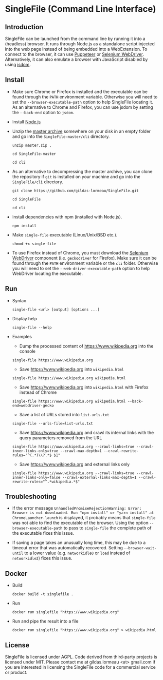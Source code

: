 # SingleFile (Command Line Interface)

## Introduction

SingleFile can be launched from the command line by running it into a (headless) browser. It runs through Node.js as a standalone script injected into the web page instead of being embedded into a WebExtension. To connect to the browser, it can use [Puppeteer](https://github.com/GoogleChrome/puppeteer) or [Selenium WebDriver](https://www.npmjs.com/package/selenium-webdriver). Alternatively, it can also emulate a browser with JavaScript disabled by using [jsdom](https://github.com/jsdom/jsdom).

## Install

- Make sure Chrome or Firefox is installed and the executable can be found through the `PATH` environment variable. Otherwise you will need to set the `--browser-executable-path` option to help SingleFile locating it. As an alternative to Chrome and Firefox, you can use jsdom by setting the `--back-end` option to `jsdom`.

- Install [Node.js](https://nodejs.org)

- Unzip the [master archive](https://github.com/gildas-lormeau/SingleFile/archive/master.zip) somewhere on your disk in an empty folder and go into the `SingleFile-master/cli` directory.

  `unzip master.zip .`
  
  `cd SingleFile-master`
  
  `cd cli`
  
- As an alternative to decompressing the master archive, you can clone the repository if `git` is installed on your machine and go into the `SingleFile/cli` directory.

  `git clone https://github.com/gildas-lormeau/SingleFile.git`
  
  `cd SingleFile`
  
  `cd cli`

- Install dependencies with npm (installed with Node.js).

  `npm install`
  
- Make `single-file` executable (Linux/Unix/BSD etc.).

  `chmod +x single-file`

- To use Firefox instead of Chrome, you must download the [Selenium WebDriver](https://www.npmjs.com/package/selenium-webdriver) component (i.e. `geckodriver` for Firefox).  Make sure it can be found through the `PATH` environment variable or the `cli` folder. Otherwise you will need to set the `--web-driver-executable-path` option to help WebDriver locating the executable.

## Run

- Syntax
 
  `single-file <url> [output] [options ...]`

- Display help

  `single-file --help`

- Examples

  - Dump the processed content of https://www.wikipedia.org into the console

  `single-file https://www.wikipedia.org`

  - Save https://www.wikipedia.org into `wikipedia.html`

  `single-file https://www.wikipedia.org wikipedia.html`

  - Save https://www.wikipedia.org into `wikipedia.html` with Firefox instead of Chrome

  `single-file https://www.wikipedia.org wikipedia.html --back-end=webdriver-gecko`

  - Save a list of URLs stored into `list-urls.txt`

  `single-file --urls-file=list-urls.txt`

  - Save https://www.wikipedia.org and crawl its internal links with the query parameters removed from the URL

  `single-file https://www.wikipedia.org --crawl-links=true --crawl-inner-links-only=true --crawl-max-depth=1 --crawl-rewrite-rules="^(.*)\\?.*$ $1"`

  - Save https://www.wikipedia.org and external links only

  `single-file https://www.wikipedia.org --crawl-links=true --crawl-inner-links-only=false --crawl-external-links-max-depth=1 --crawl-rewrite-rules="^.*wikipedia.*$"`
  
## Troubleshooting

 - If the error message `UnhandledPromiseRejectionWarning: Error: Browser is not downloaded. Run "npm install" or "yarn install" at ChromeLauncher.launch` is displayed, it probably means that `single-file` was not able to find the executable of the browser. Using the option `--browser-executable-path` to pass to `single-file` the complete path of the executable fixes this issue.
 
  - If saving a page takes an unusually long time, this may be due to a timeout error that was automatically recovered. Setting `--browser-wait-until` to a lower value (e.g. `networkidle0` or `load` instead of `networkidle2`) fixes this issue.
  
## Docker

- Build

  `docker build -t singlefile .`
  
- Run

  `docker run singlefile "https://www.wikipedia.org"`
  
- Run and pipe the result into a file

  `docker run singlefile "https://www.wikipedia.org" > wikipedia.html`

## License

SingleFile is licensed under AGPL. Code derived from third-party projects is licensed under MIT. Please contact me at gildas.lormeau &lt;at&gt; gmail.com if you are interested in licensing the SingleFile code for a commercial service or product.
